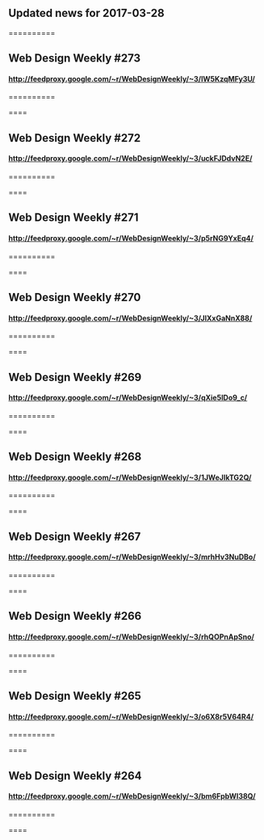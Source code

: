 ## Updated news for 2017-03-28 

==========
## Web Design Weekly #273
#### http://feedproxy.google.com/~r/WebDesignWeekly/~3/lW5KzqMFy3U/

==========

====
## Web Design Weekly #272
#### http://feedproxy.google.com/~r/WebDesignWeekly/~3/uckFJDdvN2E/

==========

====
## Web Design Weekly #271
#### http://feedproxy.google.com/~r/WebDesignWeekly/~3/p5rNG9YxEq4/

==========

====
## Web Design Weekly #270
#### http://feedproxy.google.com/~r/WebDesignWeekly/~3/JlXxGaNnX88/

==========

====
## Web Design Weekly #269
#### http://feedproxy.google.com/~r/WebDesignWeekly/~3/qXie5IDo9_c/

==========

====
## Web Design Weekly #268
#### http://feedproxy.google.com/~r/WebDesignWeekly/~3/1JWeJIkTG2Q/

==========

====
## Web Design Weekly #267
#### http://feedproxy.google.com/~r/WebDesignWeekly/~3/mrhHv3NuDBo/

==========

====
## Web Design Weekly #266
#### http://feedproxy.google.com/~r/WebDesignWeekly/~3/rhQOPnApSno/

==========

====
## Web Design Weekly #265
#### http://feedproxy.google.com/~r/WebDesignWeekly/~3/o6X8r5V64R4/

==========

====
## Web Design Weekly #264
#### http://feedproxy.google.com/~r/WebDesignWeekly/~3/bm6FpbWI38Q/

==========

====
